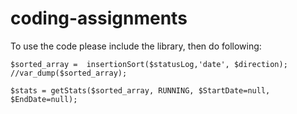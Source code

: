 # coding-assignments
To use the code please include the library, then do following:

```php5
$sorted_array =  insertionSort($statusLog,'date', $direction); //var_dump($sorted_array);

$stats = getStats($sorted_array, RUNNING, $StartDate=null, $EndDate=null);
```
